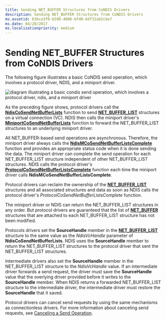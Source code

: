 ```yaml
---
title: Sending NET_BUFFER Structures from CoNDIS Drivers
description: Sending NET_BUFFER Structures from CoNDIS Drivers
ms.assetid: 63bca3f0-b598-4006-bfd0-6df32ab2cbe7
ms.date: 04/20/2017
ms.localizationpriority: medium
---
```


# Sending NET\_BUFFER Structures from CoNDIS Drivers





The following figure illustrates a basic CoNDIS send operation, which involves a protocol driver, NDIS, and a miniport driver.

![diagram illustrating a basic condis send operation, which involves a protocol driver, ndis, and a miniport driver](images/netbuffercosend.png)

As the preceding figure shows, protocol drivers call the [**NdisCoSendNetBufferLists**](/windows-hardware/drivers/ddi/ndis/nf-ndis-ndiscosendnetbufferlists) function to send [**NET\_BUFFER\_LIST**](/windows-hardware/drivers/ddi/ndis/ns-ndis-_net_buffer_list) structures on a virtual connection (VC). NDIS then calls the miniport driver's [**MiniportCoSendNetBufferLists**](/windows-hardware/drivers/ddi/ndis/nc-ndis-miniport_co_send_net_buffer_lists) function to forward the NET\_BUFFER\_LIST structures to an underlying miniport driver.

All NET\_BUFFER-based send operations are asynchronous. Therefore, the miniport driver always calls the [**NdisMCoSendNetBufferListsComplete**](/windows-hardware/drivers/ddi/ndis/nf-ndis-ndismcosendnetbufferlistscomplete) function and provides an appropriate status code when it is done sending the data. The miniport driver can complete the send operation for each NET\_BUFFER\_LIST structure independent of other NET\_BUFFER\_LIST structures. NDIS calls the protocol driver's [**ProtocolCoSendNetBufferListsComplete**](/windows-hardware/drivers/ddi/ndis/nc-ndis-protocol_co_send_net_buffer_lists_complete) function each time the miniport driver calls **NdisMCoSendNetBufferListsComplete**.

Protocol drivers can reclaim the ownership of the [**NET\_BUFFER\_LIST**](/windows-hardware/drivers/ddi/ndis/ns-ndis-_net_buffer_list) structures and all associated structures and data as soon as NDIS calls the protocol driver's *ProtocolCoSendNetBufferListsComplete* function.

The miniport driver or NDIS can return the NET\_BUFFER\_LIST structures in any order. But protocol drivers are guaranteed that the list of [**NET\_BUFFER**](/windows-hardware/drivers/ddi/ndis/ns-ndis-_net_buffer) structures that are attached to each NET\_BUFFER\_LIST structure has not been modified.

Protocols drivers set the **SourceHandle** member in the [**NET\_BUFFER\_LIST**](/windows-hardware/drivers/ddi/ndis/ns-ndis-_net_buffer_list) structure to the same value as the *NdisVcHandle* parameter of **NdisCoSendNetBufferLists**. NDIS uses the **SourceHandle** member to return the NET\_BUFFER\_LIST structures to the protocol driver that sent the NET\_BUFFER\_LIST structures.

Intermediate drivers also set the **SourceHandle** member in the NET\_BUFFER\_LIST structure to the *NdisVcHandle* value. If an intermediate driver forwards a send request, the driver must save the **SourceHandle** value that the overlying driver provided before it writes to the **SourceHandle** member. When NDIS returns a forwarded NET\_BUFFER\_LIST structure to the intermediate driver, the intermediate driver must restore the **SourceHandle** that it saved.

Protocol drivers can cancel send requests by using the same mechanisms as connectionless drivers. For more information about canceling send requests, see [Canceling a Send Operation](canceling-a-send-operation.md).

 

